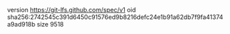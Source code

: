 version https://git-lfs.github.com/spec/v1
oid sha256:2742545c391d6450c91576ed9b8216defc24e1b91a62db7f9fa41374a9ad918b
size 9518
